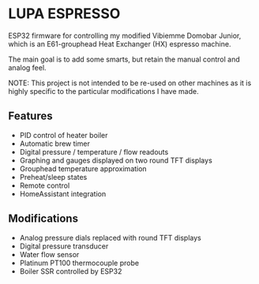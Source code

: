 # LUPA ESPRESSO

ESP32 firmware for controlling my modified Vibiemme Domobar Junior, which is an E61-grouphead Heat Exchanger (HX) espresso machine.

The main goal is to add some smarts, but retain the manual control and analog feel.

NOTE: This project is not intended to be re-used on other machines as it is highly specific to the particular modifications I have made.

## Features

- PID control of heater boiler
- Automatic brew timer
- Digital pressure / temperature / flow readouts
- Graphing and gauges displayed on two round TFT displays
- Grouphead temperature approximation
- Preheat/sleep states
- Remote control
- HomeAssistant integration

## Modifications

- Analog pressure dials replaced with round TFT displays
- Digital pressure transducer
- Water flow sensor
- Platinum PT100 thermocouple probe
- Boiler SSR controlled by ESP32

